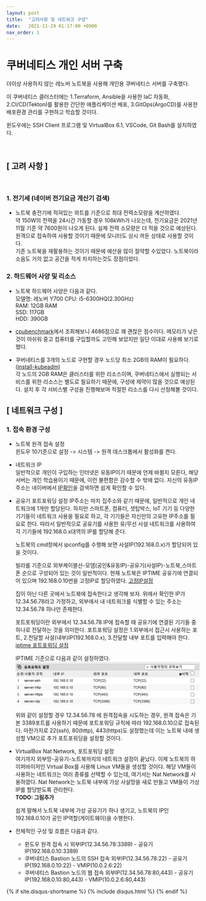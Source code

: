 ```yaml
---
layout: post
title:  "고려사항 및 네트워크 구성"
date:   2021-11-29 01:17:00 +0900
nav_order: 1
---
```


# 쿠버네티스 개인 서버 구축

더이상 사용하지 않는 레노버 노트북을 사용해 개인용 쿠버네티스 서버를 구축했다.

이 쿠버네티스 클러스터에는 1.Terraform, Ansible을 사용한 IaC 자동화, 2.CI/CD(Tekton)를 활용한 간단한 애플리케이션 배포, 3.GitOps(ArgoCD)를 사용한 배포환경 관리를 구현하고 학습할 것이다.

윈도우에는 SSH Client 프로그램 및 VirtualBox 6.1, VSCode, Git Bash를 설치하였다.

<br />

## [ 고려 사항 ]  

<br />

### 1. 전기세 (네이버 전기요금 게산기 검색)   

- 노트북 충전기에 적혀있는 와트를 기준으로 최대 전력소모량을 계산하였다.  
약 150W의 전력을 24시간 가동할 경우 108kWh가 나오는데, 전기요금은 2021년 11월 기준 약 7600원이 나오게 된다. 실제 전력 소모량은 더 적을 것으로 예상된다.  
원격으로 접속하여 사용할 것이기 때문에 모니터도 상시 꺼둔 상태로 사용할 것이다.  
기존 노트북을 재활용하는 것이기 때문에 예산을 많이 절약할 수있었다. 노트북이라 소음도 거의 없고 공간을 적게 차지하는것도 장점이었다.

### 2. 하드웨어 사양 및 리소스
- 노트북 하드웨어 사양은 다음과 같다.  
모델명: 레노버 Y700
CPU: i5-6300HQ(2.30GHz)  
RAM: 12GB RAM  
SSD: 117GB  
HDD: 390GB  

- [cpubenchmark](https://www.cpubenchmark.net/)에서 조회해보니 4686점으로 꽤 괜찮은 점수이다. 메모리가 낮은 것이 아쉬워 중고 컴퓨터를 구입할까도 고민해 보았지만 일단 이대로 사용해 보기로 했다.  
- 쿠버네티스를 3개의 노드로 구현할 경우 노드당 최소 2GB의 RAM이 필요하다. [(install-kubeadm)](https://kubernetes.io/docs/setup/production-environment/tools/kubeadm/install-kubeadm/)  
각 노드의 2GB RAM은 클러스터를 위한 리소스이며, 쿠버네티스에서 실행되는 서비스를 위한 리소스는 별도로 필요하기 때문에, 구성에 제약이 많을 것으로 예상된다. 설치 후 각 서비스별 구성을 진행해보며 적절한 리소스를 다시 산정해볼 것이다.

## [ 네트워크 구성 ]  

### 1. 접속 환경 구성
- 노트북 원격 접속 설정  
  윈도우 10기준으로 설정 -> 시스템 -> 원격 데스크톱에서 활성화를 켠다.

- 네트워크 IP   
  일반적으로 개인이 구입하는 인터넷은 유동IP이기 때문에 언제 바뀔지 모른다, 해당 서버는 개인 학습용이기 때문에, 이런 불편함은 감수할 수 밖에 없다. 자신의 유동IP 주소는 네이버에서 [IP확인](https://search.naver.com/search.naver?sm=tab_hty.top&where=nexearch&query=ip%ED%99%95%EC%9D%B8&oquery=ip&tqi=hjMmywprvTossf3uTTsssssssFw-431335)을 검색하면 쉽게 확인할 수 있다.

- 공유기 포트포워딩 설정 
  IP주소는 마치 집주소와 같기 때문에, 일반적으로 개인 네트워크에 1개만 할당된다. 하지만 스마트폰, 컴퓨터, 셋탑박스, IoT 기기 등 다양한 기기들이 네트워크 사용을 필요로 하고, 각 기기들은 자신만의 고유한 IP주소를 필요로 한다. 따라서 일반적으로 공유기를 사용한 유/무선 사설 네트워크를 사용하여 각 기기들에 192.168.0.x대역의 IP를 할당해 준다.

  노트북의 cmd창에서 ipconfig를 수행해 보면 사설IP(192.168.0.x)가 할당되어 있을 것이다.

  빌라를 기준으로 외부케이블선-모뎀(공인&유동IP)-공유기(사설IP)-노트북,스마트폰 순으로 구성되어 있는 것이 일반적이다.
  현재 노트북은 IPTIME 공유기에 연결되어 있으며 192.168.0.10번을 고정IP로 할당하였다.  [고정IP설정](https://www.google.com/search?q=%EC%9C%88%EB%8F%84%EC%9A%B0+%EA%B3%A0%EC%A0%95+IP&oq=%EC%9C%88%EB%8F%84%EC%9A%B0+%EA%B3%A0%EC%A0%95+IP&aqs=chrome..69i57j0i5i30j0i8i30l5j69i60.406j0j9&sourceid=chrome&ie=UTF-8)

  집이 아닌 다른 곳에서 노트북에 접속한다고 생각해 보자. 위에서 확인한 IP가 12.34.56.78라고 가정하고, 외부에서 내 네트워크를 식별할 수 있는 주소는 12.34.56.78 하나만 존재한다.

  포트포워딩이란 외부에서 12.34.56.78 IP에 접속할 때 공유기에 연결된 기기들 중 하나로 전달하는 것을 의미한다.
  포트포워딩 설정은 1.외부에서 접근시 사용하는 포트, 2.전달할 사설(내부)IP(192.168.0.x), 3.전달할 내부 포트를 입력해야 한다. [iptime 포트포워딩 설정](https://www.google.com/search?q=iptime+%ED%8F%AC%ED%8A%B8%ED%8F%AC%EC%9B%8C%EB%94%A9&sxsrf=AOaemvKYDU4tCzJf8tFb7t3x8bgHv531qQ%3A1638114517002&ei=1KSjYY3PPKKl2roP_cu4gAo&ved=0ahUKEwiNiYyPtLv0AhWiklYBHf0lDqAQ4dUDCA4&uact=5&oq=iptime+%ED%8F%AC%ED%8A%B8%ED%8F%AC%EC%9B%8C%EB%94%A9&gs_lcp=Cgdnd3Mtd2l6EAMyBQgAEIAEMgUIABCABDIFCAAQgAQyBQgAEIAEMgoIABCABBCHAhAUMgUIABCABDIFCAAQgAQyBQgAEIAEMgUIABCABDIFCAAQgAQ6BAgjECc6CAgAEIAEELEDSgQIQRgAUABYxg1gqg5oA3AAeAOAAZ8BiAHtDpIBBDAuMTSYAQCgAQHAAQE&sclient=gws-wiz)  

  IPTIME 기준으로 다음과 같이 설정하였다.
  ![쿠버네티스 개인 서버 구축-포트포워딩](./images/쿠버네티스%20개인%20서버%20구축-포트포워딩.png)

  위와 같이 설정할 경우 12.34.56.78 에 원격접속을 시도하는 경우, 원격 접속은 기본 3389포트를 사용하기 때문에 포트포워딩 규칙에 따라 192.168.0.10으로 접속된다. 마찬가지로 22(ssh), 80(http), 443(https)도 설정했는데 이는 노트북 내에 생성할 VM으로 추가 포트포워딩을 설정할 것이다.

- VirtualBox Nat Network, 포트포워딩 설정  
  여기까지 외부망-공유기-노트북까지의 네트워크 설정이 끝났다. 이제 노트북의 하이퍼바이저인 Virtual Box를 사용해 Linux VM들을 생성할 것이다. 해당 VM들이 사용하는 네트워크는 여러 종류를 선택할 수 있는데, 여기서는 Nat Network를 사용하였다.
  Nat Network는 노트북 내부에 가상 사설망을 새로 만들고 VM들이 가상 IP를 할당받도록 관리한다.   
  __TODO: 그림추가__

  쉽게 말해서 노트북 내부에 가상 공유기가 하나 생기고, 노트북의 IP인 192.168.0.10가 공인 IP역할(게이트웨이)을 수행한다. 


- 전체적인 구성 및 흐름은 다음과 같다.
  - 윈도우 원격 접속 시
    외부IP(12.34.56.78:3389) - 공유기IP(192.168.0.10:3389)
  - 쿠버네티스 Bastion 노드의 SSH 접속
    외부IP(12.34.56.78:22) - 공유기IP(192.168.0.10:22) - VMIP(10.0.2.6:22)
  - 쿠버네티스 Bastion 노드의 웹 접속
    외부IP(12.34.56.78:80,443) - 공유기IP(192.168.0.10:80,443) - VMIP(10.0.2.6:80,443)

{% if site.disqus-shortname %}
  {% include disqus.html %}
{% endif %}
